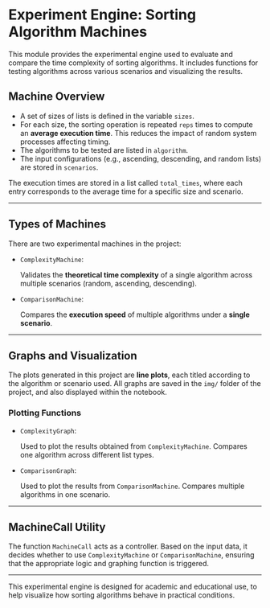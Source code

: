 # **Experiment Engine: Sorting Algorithm Machines**

This module provides the experimental engine used to evaluate and compare the time complexity of sorting algorithms. It includes functions for testing algorithms across various scenarios and visualizing the results.

## **Machine Overview**

- A set of sizes of lists is defined in the variable `sizes`.
- For each size, the sorting operation is repeated `reps` times to compute an **average execution time**. This reduces the impact of random system processes affecting timing.
- The algorithms to be tested are listed in `algorithm`.
- The input configurations (e.g., ascending, descending, and random lists) are stored in `scenarios`.

The execution times are stored in a list called `total_times`, where each entry corresponds to the average time for a specific size and scenario.

---

## **Types of Machines**

There are two experimental machines in the project:

- `ComplexityMachine`:

  Validates the **theoretical time complexity** of a single algorithm across multiple scenarios (random, ascending, descending).

- `ComparisonMachine`:

  Compares the **execution speed** of multiple algorithms under a **single scenario**.

---

## **Graphs and Visualization**

The plots generated in this project are **line plots**, each titled according to the algorithm or scenario used. All graphs are saved in the `img/` folder of the project, and also displayed within the notebook.

### **Plotting Functions**

- `ComplexityGraph`:

  Used to plot the results obtained from `ComplexityMachine`. Compares one algorithm across different list types.

- `ComparisonGraph`:  

  Used to plot the results from `ComparisonMachine`. Compares multiple algorithms in one scenario.

---

## **MachineCall Utility**

The function `MachineCall` acts as a controller. Based on the input data, it decides whether to use `ComplexityMachine` or `ComparisonMachine`, ensuring that the appropriate logic and graphing function is triggered.

---

This experimental engine is designed for academic and educational use, to help visualize how sorting algorithms behave in practical conditions.